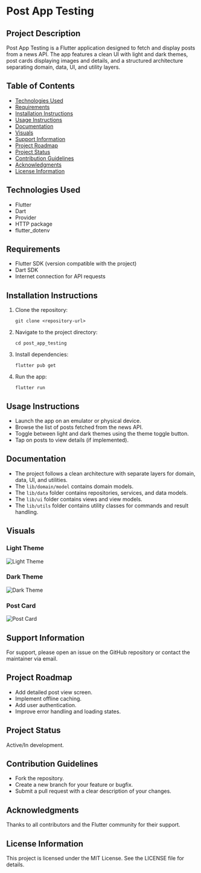 # Post App Testing

## Project Description
Post App Testing is a Flutter application designed to fetch and display posts from a news API. The app features a clean UI with light and dark themes, post cards displaying images and details, and a structured architecture separating domain, data, UI, and utility layers.

## Table of Contents
- [Technologies Used](#technologies-used)
- [Requirements](#requirements)
- [Installation Instructions](#installation-instructions)
- [Usage Instructions](#usage-instructions)
- [Documentation](#documentation)
- [Visuals](#visuals)
- [Support Information](#support-information)
- [Project Roadmap](#project-roadmap)
- [Project Status](#project-status)
- [Contribution Guidelines](#contribution-guidelines)
- [Acknowledgments](#acknowledgments)
- [License Information](#license-information)

## Technologies Used
- Flutter
- Dart
- Provider
- HTTP package
- flutter_dotenv

## Requirements
- Flutter SDK (version compatible with the project)
- Dart SDK
- Internet connection for API requests

## Installation Instructions
1. Clone the repository:
   ```
   git clone <repository-url>
   ```
2. Navigate to the project directory:
   ```
   cd post_app_testing
   ```
3. Install dependencies:
   ```
   flutter pub get
   ```
4. Run the app:
   ```
   flutter run
   ```

## Usage Instructions
- Launch the app on an emulator or physical device.
- Browse the list of posts fetched from the news API.
- Toggle between light and dark themes using the theme toggle button.
- Tap on posts to view details (if implemented).

## Documentation
- The project follows a clean architecture with separate layers for domain, data, UI, and utilities.
- The `lib/domain/model` contains domain models.
- The `lib/data` folder contains repositories, services, and data models.
- The `lib/ui` folder contains views and view models.
- The `lib/utils` folder contains utility classes for commands and result handling.

## Visuals
### Light Theme
![Light Theme](assets/images/light_theme.png)

### Dark Theme
![Dark Theme](assets/images/dark_theme.png)

### Post Card
![Post Card](assets/images/post_card.png)

## Support Information
For support, please open an issue on the GitHub repository or contact the maintainer via email.

## Project Roadmap
- Add detailed post view screen.
- Implement offline caching.
- Add user authentication.
- Improve error handling and loading states.

## Project Status
Active/In development.

## Contribution Guidelines
- Fork the repository.
- Create a new branch for your feature or bugfix.
- Submit a pull request with a clear description of your changes.

## Acknowledgments
Thanks to all contributors and the Flutter community for their support.

## License Information
This project is licensed under the MIT License. See the LICENSE file for details.
